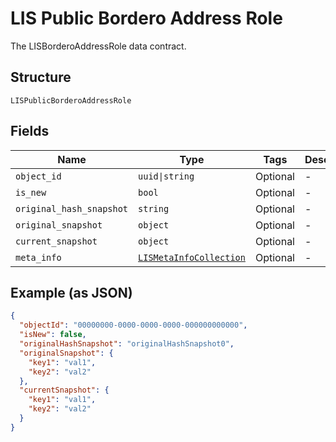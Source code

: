 
# LIS Public Bordero Address Role

The LISBorderoAddressRole data contract.

## Structure

`LISPublicBorderoAddressRole`

## Fields

| Name | Type | Tags | Description |
|  --- | --- | --- | --- |
| `object_id` | `uuid\|string` | Optional | - |
| `is_new` | `bool` | Optional | - |
| `original_hash_snapshot` | `string` | Optional | - |
| `original_snapshot` | `object` | Optional | - |
| `current_snapshot` | `object` | Optional | - |
| `meta_info` | [`LISMetaInfoCollection`](../../doc/models/lis-meta-info-collection.md) | Optional | - |

## Example (as JSON)

```json
{
  "objectId": "00000000-0000-0000-0000-000000000000",
  "isNew": false,
  "originalHashSnapshot": "originalHashSnapshot0",
  "originalSnapshot": {
    "key1": "val1",
    "key2": "val2"
  },
  "currentSnapshot": {
    "key1": "val1",
    "key2": "val2"
  }
}
```

